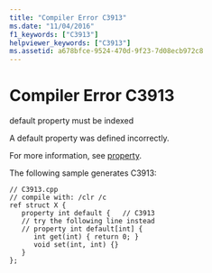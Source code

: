 ```yaml
---
title: "Compiler Error C3913"
ms.date: "11/04/2016"
f1_keywords: ["C3913"]
helpviewer_keywords: ["C3913"]
ms.assetid: a678bfce-9524-470d-9f23-7d08ecb972c8
---
```

# Compiler Error C3913

default property must be indexed

A default property was defined incorrectly.

For more information, see [property](../../windows/property-cpp-component-extensions.md).

The following sample generates C3913:

```
// C3913.cpp
// compile with: /clr /c
ref struct X {
   property int default {   // C3913
   // try the following line instead
   // property int default[int] {
      int get(int) { return 0; }
      void set(int, int) {}
   }
};
```